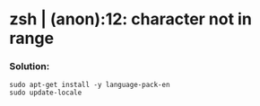 # zsh | (anon):12: character not in range
### Solution:
```shell
sudo apt-get install -y language-pack-en
sudo update-locale
```
